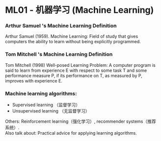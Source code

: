 # ML01 - 机器学习 (Machine Learning)

### Arthur Samuel 's Machine Learning Definition
Arthur Samuel (1959). Machine Learning: Field of study that gives computers the ability to learn without being explicitly programmed.

### Tom Mitchell 's Machine Learning Definition
Tom Mitchell (1998) Well-posed Learning Problem: A computer program is said to learn from experience E with respect to some task T
and some performance measure P, if its performance on T, as measured by P, improves with experience E.

### Machine learning algorithms:
- Supervised learning （监督学习）
- Unsupervised learning （无监督学习）

Others: Reinforcement learning（强化学习）, recommender systems（推荐系统）.  
Also talk about: Practical advice for applying learning algorithms.
